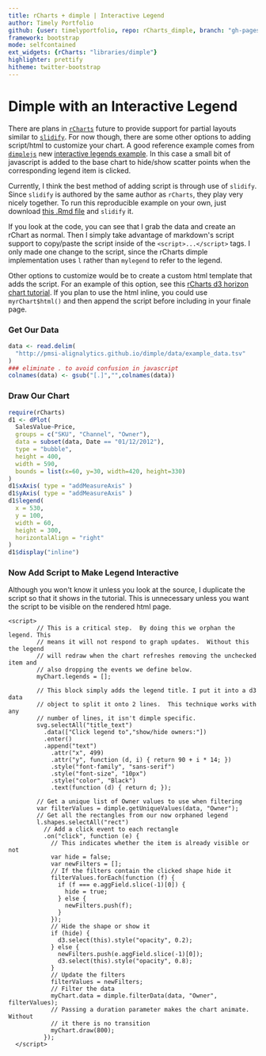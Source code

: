 ```yaml
---
title: rCharts + dimple | Interactive Legend
author: Timely Portfolio
github: {user: timelyportfolio, repo: rCharts_dimple, branch: "gh-pages"}
framework: bootstrap
mode: selfcontained
ext_widgets: {rCharts: "libraries/dimple"}
highlighter: prettify
hitheme: twitter-bootstrap
---
```


<style>
.container { width: 850px;}
</style>

# Dimple with an Interactive Legend

There are plans in [`rCharts`](http://rcharts.io/site) future to provide support for partial layouts similar to [`slidify`](http://slidify.org).  For now though, there are some other options to adding script/html to customize your chart.  A good reference example comes from [`dimplejs`](http://dimplejs.org) new [interactive legends example](http://dimplejs.org/advanced_examples_viewer.html?id=advanced_interactive_legends).  In this case a small bit of javascript is added to the base chart to hide/show scatter points when the corresponding legend item is clicked.

Currently, I think the best method of adding script is through use of `slidify`.  Since `slidify` is authored by the same author as `rCharts`, they play very nicely together.  To run this reproducible example on your own, just download [this .Rmd file](http://timelyportfolio.github.io/rCharts_dimple/example48_interactive_legend.Rmd) and `slidify` it.

If you look at the code, you can see that I grab the data and create an rChart as normal.  Then I simply take advantage of markdown's script support to copy/paste the script inside of the `<script>...</script>` tags.  I only made one change to the script, since the rCharts dimple implementation uses `l` rather than `mylegend` to refer to the legend.

Other options to customize would be to create a custom html template that adds the script.  For an example of this option, see this [rCharts d3 horizon chart tutorial](http://timelyportfolio.github.io/rCharts_d3_horizon/).  If you plan to use the html inline, you could use `myrChart$html()` and then append the script before including in your finale page.




### Get Our Data

```r
data <- read.delim(
  "http://pmsi-alignalytics.github.io/dimple/data/example_data.tsv"
)
### eliminate . to avoid confusion in javascript
colnames(data) <- gsub("[.]","",colnames(data))
```


### Draw Our Chart

```r
require(rCharts)
d1 <- dPlot(
  SalesValue~Price,
  groups = c("SKU", "Channel", "Owner"),
  data = subset(data, Date == "01/12/2012"),
  type = "bubble",
  height = 400,
  width = 590,
  bounds = list(x=60, y=30, width=420, height=330)
)
d1$xAxis( type = "addMeasureAxis" )
d1$yAxis( type = "addMeasureAxis" )
d1$legend(
  x = 530,
  y = 100,
  width = 60,
  height = 300,
  horizontalAlign = "right"
)
d1$display("inline")
```


<div id='chart2d47ab42821' class='rChart dimple'></div>
<script type="text/javascript">
  var opts = {
 "dom": "chart2d47ab42821",
"width":    590,
"height":    400,
"x": "Price",
"y": "SalesValue",
"groups": [ "SKU", "Channel", "Owner" ],
"type": "bubble",
"bounds": {
 "x":     60,
"y":     30,
"width":    420,
"height":    330 
},
"id": "chart2d47ab42821" 
},
    data = [
 {
 "Date": "01/12/2012",
"Month": "Dec-12",
"Channel": "Hypermarkets",
"Owner": "Aperture",
"Brand": "Delta",
"PackSize": 12,
"PackType": "Standard",
"SKU": "Delta 12 Pack Standard",
"PriceTier": "Budget",
"UnitSales": 1553,
"SalesValue": 88223,
"Distribution":  98.19,
"CostofSales": 224.14,
"Price":  56.81,
"GrossProfit":  87999,
"IndirectCosts":  82160,
"OperatingProfit": 5838.9,
"UnitSalesMonthlyChange": 81,
"SalesValueMonthlyChange": 4492,
"DistributionMonthlyChange":   0.64,
"CostofSalesMonthlyChange":  11.42,
"PriceMonthlyChange":  -0.07,
"GrossProfitMonthlyChange": 4480.6,
"IndirectCostsMonthlyChange":   4184,
"OperatingProfitMonthlyChange": 296.57 
},
{
 "Date": "01/12/2012",
"Month": "Dec-12",
"Channel": "Hypermarkets",
"Owner": "Aperture",
"Brand": "Eta",
"PackSize": 12,
"PackType": "Standard",
"SKU": "Eta 12 Pack Standard",
"PriceTier": "Budget",
"UnitSales": 928,
"SalesValue": 40885,
"Distribution":  17.48,
"CostofSales": 103.87,
"Price":  44.06,
"GrossProfit":  40781,
"IndirectCosts":  38075,
"OperatingProfit": 2705.9,
"UnitSalesMonthlyChange": 66,
"SalesValueMonthlyChange": 2829,
"DistributionMonthlyChange":   2.34,
"CostofSalesMonthlyChange":   7.19,
"PriceMonthlyChange":  -0.09,
"GrossProfitMonthlyChange": 2821.8,
"IndirectCostsMonthlyChange": 2634.6,
"OperatingProfitMonthlyChange": 187.24 
},
{
 "Date": "01/12/2012",
"Month": "Dec-12",
"Channel": "Hypermarkets",
"Owner": "Aperture",
"Brand": "Omicron",
"PackSize": 8,
"PackType": "Standard",
"SKU": "Omicron 8 Pack Standard",
"PriceTier": "Regular",
"UnitSales": 470,
"SalesValue": 41348,
"Distribution":  33.84,
"CostofSales": 105.05,
"Price":  87.97,
"GrossProfit":  41243,
"IndirectCosts":  38507,
"OperatingProfit": 2736.3,
"UnitSalesMonthlyChange": 180,
"SalesValueMonthlyChange": 15759,
"DistributionMonthlyChange":   3.44,
"CostofSalesMonthlyChange":  40.04,
"PriceMonthlyChange":  -0.27,
"GrossProfitMonthlyChange":  15719,
"IndirectCostsMonthlyChange":  14676,
"OperatingProfitMonthlyChange": 1042.5 
},
{
 "Date": "01/12/2012",
"Month": "Dec-12",
"Channel": "Hypermarkets",
"Owner": "Aperture",
"Brand": "Omicron",
"PackSize": 12,
"PackType": "Deluxe",
"SKU": "Omicron 12 Pack Deluxe",
"PriceTier": "Regular",
"UnitSales": 721,
"SalesValue": 63070,
"Distribution":  48.42,
"CostofSales": 160.24,
"Price":  87.48,
"GrossProfit":  62910,
"IndirectCosts":  58736,
"OperatingProfit": 4174.3,
"UnitSalesMonthlyChange": 349,
"SalesValueMonthlyChange": 30535,
"DistributionMonthlyChange":   7.74,
"CostofSalesMonthlyChange":  77.58,
"PriceMonthlyChange":   0.02,
"GrossProfitMonthlyChange":  30457,
"IndirectCostsMonthlyChange":  28437,
"OperatingProfitMonthlyChange": 2020.8 
},
{
 "Date": "01/12/2012",
"Month": "Dec-12",
"Channel": "Hypermarkets",
"Owner": "Aperture",
"Brand": "Omicron",
"PackSize": 12,
"PackType": "Giftset",
"SKU": "Omicron 12 Pack Giftset",
"PriceTier": "Regular",
"UnitSales": 7315,
"SalesValue": 620587,
"Distribution":  99.44,
"CostofSales": 1576.7,
"Price":  84.84,
"GrossProfit": 6.1901e+05,
"IndirectCosts": 5.7793e+05,
"OperatingProfit":  41076,
"UnitSalesMonthlyChange": 4604,
"SalesValueMonthlyChange": 385333,
"DistributionMonthlyChange":   0.23,
"CostofSalesMonthlyChange": 978.97,
"PriceMonthlyChange":  -1.94,
"GrossProfitMonthlyChange": 3.8435e+05,
"IndirectCostsMonthlyChange": 3.5885e+05,
"OperatingProfitMonthlyChange":  25505 
},
{
 "Date": "01/12/2012",
"Month": "Dec-12",
"Channel": "Hypermarkets",
"Owner": "Aperture",
"Brand": "Omicron",
"PackSize": 12,
"PackType": "Standard",
"SKU": "Omicron 12 Pack Standard",
"PriceTier": "Regular",
"UnitSales": 1766,
"SalesValue": 129609,
"Distribution":  50.03,
"CostofSales": 329.29,
"Price":  73.39,
"GrossProfit": 1.2928e+05,
"IndirectCosts": 1.207e+05,
"OperatingProfit": 8578.5,
"UnitSalesMonthlyChange": 918,
"SalesValueMonthlyChange": 67277,
"DistributionMonthlyChange":   8.73,
"CostofSalesMonthlyChange": 170.93,
"PriceMonthlyChange":  -0.11,
"GrossProfitMonthlyChange":  67106,
"IndirectCostsMonthlyChange":  62654,
"OperatingProfitMonthlyChange": 4452.5 
},
{
 "Date": "01/12/2012",
"Month": "Dec-12",
"Channel": "Hypermarkets",
"Owner": "Aperture",
"Brand": "Omicron",
"PackSize": 18,
"PackType": "Standard",
"SKU": "Omicron 18 Pack Standard",
"PriceTier": "Regular",
"UnitSales": 40370,
"SalesValue": 2379032,
"Distribution":  99.94,
"CostofSales": 6044.2,
"Price":  58.93,
"GrossProfit": 2.373e+06,
"IndirectCosts": 2.2155e+06,
"OperatingProfit": 1.5746e+05,
"UnitSalesMonthlyChange": -503,
"SalesValueMonthlyChange": -39845,
"DistributionMonthlyChange":   0.01,
"CostofSalesMonthlyChange": -101.23,
"PriceMonthlyChange":  -0.25,
"GrossProfitMonthlyChange": -39744,
"IndirectCostsMonthlyChange": -37106,
"OperatingProfitMonthlyChange": -2637.4 
},
{
 "Date": "01/12/2012",
"Month": "Dec-12",
"Channel": "Hypermarkets",
"Owner": "Aperture",
"Brand": "Sigma",
"PackSize": 12,
"PackType": "Giftset",
"SKU": "Sigma 12 Pack Giftset",
"PriceTier": "Premium",
"UnitSales": 2388,
"SalesValue": 355954,
"Distribution":  98.21,
"CostofSales": 904.34,
"Price": 149.06,
"GrossProfit": 3.5505e+05,
"IndirectCosts": 3.3149e+05,
"OperatingProfit":  23560,
"UnitSalesMonthlyChange": 837,
"SalesValueMonthlyChange": 123731,
"DistributionMonthlyChange":   1.91,
"CostofSalesMonthlyChange": 314.35,
"PriceMonthlyChange":  -0.66,
"GrossProfitMonthlyChange": 1.2342e+05,
"IndirectCostsMonthlyChange": 1.1523e+05,
"OperatingProfitMonthlyChange": 8189.6 
},
{
 "Date": "01/12/2012",
"Month": "Dec-12",
"Channel": "Hypermarkets",
"Owner": "Aperture",
"Brand": "Sigma",
"PackSize": 12,
"PackType": "Standard",
"SKU": "Sigma 12 Pack Standard",
"PriceTier": "Premium",
"UnitSales": 1663,
"SalesValue": 245351,
"Distribution":  98.66,
"CostofSales": 623.34,
"Price": 147.54,
"GrossProfit": 2.4473e+05,
"IndirectCosts": 2.2849e+05,
"OperatingProfit":  16239,
"UnitSalesMonthlyChange": 630,
"SalesValueMonthlyChange": 92337,
"DistributionMonthlyChange":   0.16,
"CostofSalesMonthlyChange": 234.59,
"PriceMonthlyChange":  -0.59,
"GrossProfitMonthlyChange":  92102,
"IndirectCostsMonthlyChange":  85990,
"OperatingProfitMonthlyChange": 6112.1 
},
{
 "Date": "01/12/2012",
"Month": "Dec-12",
"Channel": "Hypermarkets",
"Owner": "Aperture",
"Brand": "Tau",
"PackSize": 12,
"PackType": "Standard",
"SKU": "Tau 12 Pack Standard",
"PriceTier": "Regular",
"UnitSales": 589,
"SalesValue": 45364,
"Distribution":  92.22,
"CostofSales": 115.25,
"Price":  77.02,
"GrossProfit":  45249,
"IndirectCosts":  42246,
"OperatingProfit": 3002.3,
"UnitSalesMonthlyChange": 30,
"SalesValueMonthlyChange": 2436,
"DistributionMonthlyChange":  -1.04,
"CostofSalesMonthlyChange":   6.19,
"PriceMonthlyChange":   0.23,
"GrossProfitMonthlyChange": 2429.8,
"IndirectCostsMonthlyChange": 2268.6,
"OperatingProfitMonthlyChange": 161.24 
},
{
 "Date": "01/12/2012",
"Month": "Dec-12",
"Channel": "Hypermarkets",
"Owner": "Black Mesa",
"Brand": "Epsilon",
"PackSize": 12,
"PackType": "Standard",
"SKU": "Epsilon 12 Pack Standard",
"PriceTier": "Budget",
"UnitSales": 721,
"SalesValue": 38965,
"Distribution":  45.96,
"CostofSales":  98.99,
"Price":  54.04,
"GrossProfit":  38866,
"IndirectCosts":  36287,
"OperatingProfit": 2578.8,
"UnitSalesMonthlyChange": 127,
"SalesValueMonthlyChange": 6734,
"DistributionMonthlyChange":   0.66,
"CostofSalesMonthlyChange":   17.1,
"PriceMonthlyChange":  -0.22,
"GrossProfitMonthlyChange": 6716.9,
"IndirectCostsMonthlyChange":   6271,
"OperatingProfitMonthlyChange": 445.89 
},
{
 "Date": "01/12/2012",
"Month": "Dec-12",
"Channel": "Hypermarkets",
"Owner": "Black Mesa",
"Brand": "Iota",
"PackSize": 12,
"PackType": "Giftset",
"SKU": "Iota 12 Pack Giftset",
"PriceTier": "Regular",
"UnitSales": 1177,
"SalesValue": 114062,
"Distribution":  97.46,
"CostofSales": 289.79,
"Price":  96.91,
"GrossProfit": 1.1377e+05,
"IndirectCosts": 1.0622e+05,
"OperatingProfit": 7549.7,
"UnitSalesMonthlyChange": 591,
"SalesValueMonthlyChange": 56616,
"DistributionMonthlyChange":   3.71,
"CostofSalesMonthlyChange": 143.84,
"PriceMonthlyChange":  -1.12,
"GrossProfitMonthlyChange":  56472,
"IndirectCostsMonthlyChange":  52724,
"OperatingProfitMonthlyChange": 3747.8 
},
{
 "Date": "01/12/2012",
"Month": "Dec-12",
"Channel": "Hypermarkets",
"Owner": "Black Mesa",
"Brand": "Iota",
"PackSize": 12,
"PackType": "Standard",
"SKU": "Iota 12 Pack Standard",
"PriceTier": "Regular",
"UnitSales": 1384,
"SalesValue": 123644,
"Distribution":   98.4,
"CostofSales": 314.13,
"Price":  89.34,
"GrossProfit": 1.2333e+05,
"IndirectCosts": 1.1515e+05,
"OperatingProfit": 8183.9,
"UnitSalesMonthlyChange": 333,
"SalesValueMonthlyChange": 30877,
"DistributionMonthlyChange":   1.62,
"CostofSalesMonthlyChange":  78.44,
"PriceMonthlyChange":   1.07,
"GrossProfitMonthlyChange":  30799,
"IndirectCostsMonthlyChange":  28755,
"OperatingProfitMonthlyChange":   2044 
},
{
 "Date": "01/12/2012",
"Month": "Dec-12",
"Channel": "Hypermarkets",
"Owner": "Black Mesa",
"Brand": "Lambda",
"PackSize": 8,
"PackType": "Standard",
"SKU": "Lambda 8 Pack Standard",
"PriceTier": "Budget",
"UnitSales": 796,
"SalesValue": 48595,
"Distribution":  42.62,
"CostofSales": 123.46,
"Price":  61.05,
"GrossProfit":  48472,
"IndirectCosts":  45255,
"OperatingProfit": 3216.8,
"UnitSalesMonthlyChange": -123,
"SalesValueMonthlyChange": -6366,
"DistributionMonthlyChange": -26.55,
"CostofSalesMonthlyChange": -16.17,
"PriceMonthlyChange":   1.24,
"GrossProfitMonthlyChange": -6349.8,
"IndirectCostsMonthlyChange": -5928.5,
"OperatingProfitMonthlyChange": -421.35 
},
{
 "Date": "01/12/2012",
"Month": "Dec-12",
"Channel": "Hypermarkets",
"Owner": "Black Mesa",
"Brand": "Lambda",
"PackSize": 12,
"PackType": "Standard",
"SKU": "Lambda 12 Pack Standard",
"PriceTier": "Budget",
"UnitSales": 3245,
"SalesValue": 187067,
"Distribution":  99.71,
"CostofSales": 475.26,
"Price":  57.65,
"GrossProfit": 1.8659e+05,
"IndirectCosts": 1.7421e+05,
"OperatingProfit":  12382,
"UnitSalesMonthlyChange": 274,
"SalesValueMonthlyChange": 16015,
"DistributionMonthlyChange":    0.4,
"CostofSalesMonthlyChange":  40.69,
"PriceMonthlyChange":   0.08,
"GrossProfitMonthlyChange":  15974,
"IndirectCostsMonthlyChange":  14914,
"OperatingProfitMonthlyChange": 1060.4 
},
{
 "Date": "01/12/2012",
"Month": "Dec-12",
"Channel": "Hypermarkets",
"Owner": "Black Mesa",
"Brand": "Mu",
"PackSize": 12,
"PackType": "Standard",
"SKU": "Mu 12 Pack Standard",
"PriceTier": "Premium",
"UnitSales": 614,
"SalesValue": 90866,
"Distribution":  66.91,
"CostofSales": 230.86,
"Price": 147.99,
"GrossProfit":  90635,
"IndirectCosts":  84621,
"OperatingProfit": 6013.8,
"UnitSalesMonthlyChange": 343,
"SalesValueMonthlyChange": 49419,
"DistributionMonthlyChange":   8.69,
"CostofSalesMonthlyChange": 125.56,
"PriceMonthlyChange":  -4.95,
"GrossProfitMonthlyChange":  49293,
"IndirectCostsMonthlyChange":  46023,
"OperatingProfitMonthlyChange": 3270.9 
},
{
 "Date": "01/12/2012",
"Month": "Dec-12",
"Channel": "Hypermarkets",
"Owner": "Black Mesa",
"Brand": "Theta",
"PackSize": 6,
"PackType": "Standard",
"SKU": "Theta 6 Pack Standard",
"PriceTier": "Regular",
"UnitSales": 305,
"SalesValue": 31113,
"Distribution":   20.6,
"CostofSales":  79.04,
"Price": 102.01,
"GrossProfit":  31034,
"IndirectCosts":  28975,
"OperatingProfit": 2059.3,
"UnitSalesMonthlyChange": 126,
"SalesValueMonthlyChange": 12752,
"DistributionMonthlyChange":   2.96,
"CostofSalesMonthlyChange":  32.39,
"PriceMonthlyChange":  -0.57,
"GrossProfitMonthlyChange":  12720,
"IndirectCostsMonthlyChange":  11876,
"OperatingProfitMonthlyChange": 843.65 
},
{
 "Date": "01/12/2012",
"Month": "Dec-12",
"Channel": "Hypermarkets",
"Owner": "Black Mesa",
"Brand": "Theta",
"PackSize": 8,
"PackType": "Standard",
"SKU": "Theta 8 Pack Standard",
"PriceTier": "Regular",
"UnitSales": 4679,
"SalesValue": 344647,
"Distribution":  97.49,
"CostofSales": 875.61,
"Price":  73.66,
"GrossProfit": 3.4377e+05,
"IndirectCosts": 3.2096e+05,
"OperatingProfit":  22811,
"UnitSalesMonthlyChange": 1872,
"SalesValueMonthlyChange": 132030,
"DistributionMonthlyChange":   -1.1,
"CostofSalesMonthlyChange": 335.44,
"PriceMonthlyChange":  -2.09,
"GrossProfitMonthlyChange": 1.3169e+05,
"IndirectCostsMonthlyChange": 1.2296e+05,
"OperatingProfitMonthlyChange": 8738.2 
},
{
 "Date": "01/12/2012",
"Month": "Dec-12",
"Channel": "Hypermarkets",
"Owner": "Black Mesa",
"Brand": "Theta",
"PackSize": 12,
"PackType": "Deluxe",
"SKU": "Theta 12 Pack Deluxe",
"PriceTier": "Regular",
"UnitSales": 1894,
"SalesValue": 155006,
"Distribution":   81.5,
"CostofSales": 393.81,
"Price":  81.84,
"GrossProfit": 1.5461e+05,
"IndirectCosts": 1.4435e+05,
"OperatingProfit":  10259,
"UnitSalesMonthlyChange": 1414,
"SalesValueMonthlyChange": 114224,
"DistributionMonthlyChange":   9.69,
"CostofSalesMonthlyChange":  290.2,
"PriceMonthlyChange":  -3.12,
"GrossProfitMonthlyChange": 1.1393e+05,
"IndirectCostsMonthlyChange": 1.0637e+05,
"OperatingProfitMonthlyChange": 7559.8 
},
{
 "Date": "01/12/2012",
"Month": "Dec-12",
"Channel": "Hypermarkets",
"Owner": "Black Mesa",
"Brand": "Theta",
"PackSize": 12,
"PackType": "Giftset",
"SKU": "Theta 12 Pack Giftset",
"PriceTier": "Regular",
"UnitSales": 4281,
"SalesValue": 368994,
"Distribution":  99.39,
"CostofSales": 937.47,
"Price":  86.19,
"GrossProfit": 3.6806e+05,
"IndirectCosts": 3.4363e+05,
"OperatingProfit":  24423,
"UnitSalesMonthlyChange": 2374,
"SalesValueMonthlyChange": 191488,
"DistributionMonthlyChange":   0.85,
"CostofSalesMonthlyChange":  486.5,
"PriceMonthlyChange":  -6.89,
"GrossProfitMonthlyChange": 1.91e+05,
"IndirectCostsMonthlyChange": 1.7833e+05,
"OperatingProfitMonthlyChange":  12675 
},
{
 "Date": "01/12/2012",
"Month": "Dec-12",
"Channel": "Hypermarkets",
"Owner": "Black Mesa",
"Brand": "Theta",
"PackSize": 12,
"PackType": "Standard",
"SKU": "Theta 12 Pack Standard",
"PriceTier": "Regular",
"UnitSales": 10676,
"SalesValue": 768425,
"Distribution":  99.98,
"CostofSales": 1952.3,
"Price":  71.98,
"GrossProfit": 7.6647e+05,
"IndirectCosts": 7.1561e+05,
"OperatingProfit":  50860,
"UnitSalesMonthlyChange": 2739,
"SalesValueMonthlyChange": 186789,
"DistributionMonthlyChange":   0.47,
"CostofSalesMonthlyChange": 474.55,
"PriceMonthlyChange":   -1.3,
"GrossProfitMonthlyChange": 1.8631e+05,
"IndirectCostsMonthlyChange": 1.7395e+05,
"OperatingProfitMonthlyChange":  12364 
},
{
 "Date": "01/12/2012",
"Month": "Dec-12",
"Channel": "Hypermarkets",
"Owner": "Black Mesa",
"Brand": "Theta",
"PackSize": 18,
"PackType": "Standard",
"SKU": "Theta 18 Pack Standard",
"PriceTier": "Regular",
"UnitSales": 69711,
"SalesValue": 4120384,
"Distribution":  99.64,
"CostofSales":  10468,
"Price":  59.11,
"GrossProfit": 4.1099e+06,
"IndirectCosts": 3.8372e+06,
"OperatingProfit": 2.7272e+05,
"UnitSalesMonthlyChange": 52055,
"SalesValueMonthlyChange": 2986989,
"DistributionMonthlyChange":  -0.31,
"CostofSalesMonthlyChange": 7588.8,
"PriceMonthlyChange":  -5.08,
"GrossProfitMonthlyChange": 2.9794e+06,
"IndirectCostsMonthlyChange": 2.7817e+06,
"OperatingProfitMonthlyChange": 1.977e+05 
},
{
 "Date": "01/12/2012",
"Month": "Dec-12",
"Channel": "Hypermarkets",
"Owner": "LexCorp",
"Brand": "Gamma",
"PackSize": 12,
"PackType": "Standard",
"SKU": "Gamma 12 Pack Standard",
"PriceTier": "Budget",
"UnitSales": 2547,
"SalesValue": 158784,
"Distribution":  99.21,
"CostofSales": 403.41,
"Price":  62.34,
"GrossProfit": 1.5838e+05,
"IndirectCosts": 1.4787e+05,
"OperatingProfit":  10510,
"UnitSalesMonthlyChange": 125,
"SalesValueMonthlyChange": 10540,
"DistributionMonthlyChange":   1.29,
"CostofSalesMonthlyChange":  26.78,
"PriceMonthlyChange":   1.13,
"GrossProfitMonthlyChange":  10513,
"IndirectCostsMonthlyChange": 9815.8,
"OperatingProfitMonthlyChange": 697.43 
},
{
 "Date": "01/12/2012",
"Month": "Dec-12",
"Channel": "Hypermarkets",
"Owner": "MomCorp",
"Brand": "Alpha",
"PackSize": 12,
"PackType": "Standard",
"SKU": "Alpha 12 Pack Standard",
"PriceTier": "Regular",
"UnitSales": 1537,
"SalesValue": 128728,
"Distribution":  70.09,
"CostofSales": 327.05,
"Price":  83.75,
"GrossProfit": 1.284e+05,
"IndirectCosts": 1.1988e+05,
"OperatingProfit": 8520.6,
"UnitSalesMonthlyChange": 563,
"SalesValueMonthlyChange": 45857,
"DistributionMonthlyChange":  -1.67,
"CostofSalesMonthlyChange": 116.51,
"PriceMonthlyChange":  -1.33,
"GrossProfitMonthlyChange":  45740,
"IndirectCostsMonthlyChange":  42705,
"OperatingProfitMonthlyChange": 3035.3 
},
{
 "Date": "01/12/2012",
"Month": "Dec-12",
"Channel": "Hypermarkets",
"Owner": "MomCorp",
"Brand": "Alpha",
"PackSize": 18,
"PackType": "Standard",
"SKU": "Alpha 18 Pack Standard",
"PriceTier": "Regular",
"UnitSales": 2521,
"SalesValue": 191567,
"Distribution":  95.73,
"CostofSales":  486.7,
"Price":  75.99,
"GrossProfit": 1.9108e+05,
"IndirectCosts": 1.784e+05,
"OperatingProfit":  12679,
"UnitSalesMonthlyChange": 321,
"SalesValueMonthlyChange": 27490,
"DistributionMonthlyChange":   0.41,
"CostofSalesMonthlyChange":  69.84,
"PriceMonthlyChange":   1.41,
"GrossProfitMonthlyChange":  27420,
"IndirectCostsMonthlyChange":  25601,
"OperatingProfitMonthlyChange": 1818.8 
},
{
 "Date": "01/12/2012",
"Month": "Dec-12",
"Channel": "Hypermarkets",
"Owner": "Rekall",
"Brand": "Beta",
"PackSize": 8,
"PackType": "Standard",
"SKU": "Beta 8 Pack Standard",
"PriceTier": "Premium",
"UnitSales": 1839,
"SalesValue": 218055,
"Distribution":  97.78,
"CostofSales": 553.99,
"Price": 118.57,
"GrossProfit": 2.175e+05,
"IndirectCosts": 2.0307e+05,
"OperatingProfit":  14433,
"UnitSalesMonthlyChange": 669,
"SalesValueMonthlyChange": 79398,
"DistributionMonthlyChange":   0.37,
"CostofSalesMonthlyChange": 201.72,
"PriceMonthlyChange":   0.06,
"GrossProfitMonthlyChange":  79196,
"IndirectCostsMonthlyChange":  73941,
"OperatingProfitMonthlyChange": 5255.2 
},
{
 "Date": "01/12/2012",
"Month": "Dec-12",
"Channel": "Hypermarkets",
"Owner": "Rekall",
"Brand": "Beta",
"PackSize": 12,
"PackType": "Deluxe",
"SKU": "Beta 12 Pack Deluxe",
"PriceTier": "Premium",
"UnitSales": 1241,
"SalesValue": 141427,
"Distribution":  82.09,
"CostofSales": 359.31,
"Price": 113.96,
"GrossProfit": 1.4107e+05,
"IndirectCosts": 1.3171e+05,
"OperatingProfit": 9360.5,
"UnitSalesMonthlyChange": 688,
"SalesValueMonthlyChange": 78391,
"DistributionMonthlyChange":  13.12,
"CostofSalesMonthlyChange": 199.16,
"PriceMonthlyChange":  -0.03,
"GrossProfitMonthlyChange":  78192,
"IndirectCostsMonthlyChange":  73004,
"OperatingProfitMonthlyChange": 5188.3 
},
{
 "Date": "01/12/2012",
"Month": "Dec-12",
"Channel": "Hypermarkets",
"Owner": "Rekall",
"Brand": "Beta",
"PackSize": 12,
"PackType": "Giftset",
"SKU": "Beta 12 Pack Giftset",
"PriceTier": "Premium",
"UnitSales": 6796,
"SalesValue": 786737,
"Distribution":  99.43,
"CostofSales": 1998.8,
"Price": 115.76,
"GrossProfit": 7.8474e+05,
"IndirectCosts": 7.3267e+05,
"OperatingProfit":  52072,
"UnitSalesMonthlyChange": 4294,
"SalesValueMonthlyChange": 490375,
"DistributionMonthlyChange":   2.32,
"CostofSalesMonthlyChange": 1245.8,
"PriceMonthlyChange":  -2.69,
"GrossProfitMonthlyChange": 4.8913e+05,
"IndirectCostsMonthlyChange": 4.5667e+05,
"OperatingProfitMonthlyChange":  32456 
},
{
 "Date": "01/12/2012",
"Month": "Dec-12",
"Channel": "Hypermarkets",
"Owner": "Rekall",
"Brand": "Beta",
"PackSize": 12,
"PackType": "Standard",
"SKU": "Beta 12 Pack Standard",
"PriceTier": "Premium",
"UnitSales": 8007,
"SalesValue": 823151,
"Distribution":  99.93,
"CostofSales": 2091.3,
"Price":  102.8,
"GrossProfit": 8.2106e+05,
"IndirectCosts": 7.6658e+05,
"OperatingProfit":  54483,
"UnitSalesMonthlyChange": 1427,
"SalesValueMonthlyChange": 153240,
"DistributionMonthlyChange":   0.02,
"CostofSalesMonthlyChange": 389.32,
"PriceMonthlyChange":   0.99,
"GrossProfitMonthlyChange": 1.5285e+05,
"IndirectCostsMonthlyChange": 1.4271e+05,
"OperatingProfitMonthlyChange":  10143 
},
{
 "Date": "01/12/2012",
"Month": "Dec-12",
"Channel": "Hypermarkets",
"Owner": "Rekall",
"Brand": "Beta",
"PackSize": 18,
"PackType": "Standard",
"SKU": "Beta 18 Pack Standard",
"PriceTier": "Premium",
"UnitSales": 17705,
"SalesValue": 1542020,
"Distribution":  98.23,
"CostofSales": 3917.7,
"Price":   87.1,
"GrossProfit": 1.5381e+06,
"IndirectCosts": 1.436e+06,
"OperatingProfit": 1.0206e+05,
"UnitSalesMonthlyChange": 10228,
"SalesValueMonthlyChange": 868979,
"DistributionMonthlyChange":   1.66,
"CostofSalesMonthlyChange": 2207.7,
"PriceMonthlyChange":  -2.91,
"GrossProfitMonthlyChange": 8.6677e+05,
"IndirectCostsMonthlyChange": 8.0926e+05,
"OperatingProfitMonthlyChange":  57515 
},
{
 "Date": "01/12/2012",
"Month": "Dec-12",
"Channel": "Hypermarkets",
"Owner": "Rekall",
"Brand": "Beta",
"PackSize": 60,
"PackType": "Standard",
"SKU": "Beta 60 Pack Standard",
"PriceTier": "Premium",
"UnitSales": 974,
"SalesValue": 103201,
"Distribution":  50.46,
"CostofSales": 262.19,
"Price": 105.96,
"GrossProfit": 1.0294e+05,
"IndirectCosts":  96108,
"OperatingProfit": 6830.4,
"UnitSalesMonthlyChange": 382,
"SalesValueMonthlyChange": 42390,
"DistributionMonthlyChange":   7.98,
"CostofSalesMonthlyChange":  107.7,
"PriceMonthlyChange":   3.24,
"GrossProfitMonthlyChange":  42282,
"IndirectCostsMonthlyChange":  39477,
"OperatingProfitMonthlyChange": 2805.1 
},
{
 "Date": "01/12/2012",
"Month": "Dec-12",
"Channel": "Hypermarkets",
"Owner": "Stark Ind",
"Brand": "Omega",
"PackSize": 12,
"PackType": "Standard",
"SKU": "Omega 12 Pack Standard",
"PriceTier": "Budget",
"UnitSales": 625,
"SalesValue": 39725,
"Distribution":  36.61,
"CostofSales": 100.93,
"Price":  63.56,
"GrossProfit":  39624,
"IndirectCosts":  36995,
"OperatingProfit": 2629.5,
"UnitSalesMonthlyChange": 245,
"SalesValueMonthlyChange": 15871,
"DistributionMonthlyChange":  -1.41,
"CostofSalesMonthlyChange":  40.33,
"PriceMonthlyChange":   0.79,
"GrossProfitMonthlyChange":  15831,
"IndirectCostsMonthlyChange":  14780,
"OperatingProfitMonthlyChange": 1050.3 
},
{
 "Date": "01/12/2012",
"Month": "Dec-12",
"Channel": "Hypermarkets",
"Owner": "Tyrell Corp",
"Brand": "Kappa",
"PackSize": 8,
"PackType": "Standard",
"SKU": "Kappa 8 Pack Standard",
"PriceTier": "Regular",
"UnitSales": 1416,
"SalesValue": 108079,
"Distribution":   64.3,
"CostofSales": 274.58,
"Price":  76.33,
"GrossProfit": 1.078e+05,
"IndirectCosts": 1.0065e+05,
"OperatingProfit": 7153.3,
"UnitSalesMonthlyChange": 425,
"SalesValueMonthlyChange": 32565,
"DistributionMonthlyChange":   0.79,
"CostofSalesMonthlyChange":  82.73,
"PriceMonthlyChange":   0.13,
"GrossProfitMonthlyChange":  32482,
"IndirectCostsMonthlyChange":  30327,
"OperatingProfitMonthlyChange": 2155.4 
},
{
 "Date": "01/12/2012",
"Month": "Dec-12",
"Channel": "Hypermarkets",
"Owner": "Tyrell Corp",
"Brand": "Kappa",
"PackSize": 12,
"PackType": "Standard",
"SKU": "Kappa 12 Pack Standard",
"PriceTier": "Regular",
"UnitSales": 5180,
"SalesValue": 355197,
"Distribution":  99.33,
"CostofSales": 902.41,
"Price":  68.57,
"GrossProfit": 3.5429e+05,
"IndirectCosts": 3.3078e+05,
"OperatingProfit":  23510,
"UnitSalesMonthlyChange": 2874,
"SalesValueMonthlyChange": 187428,
"DistributionMonthlyChange":   0.59,
"CostofSalesMonthlyChange": 476.18,
"PriceMonthlyChange":  -4.18,
"GrossProfitMonthlyChange": 1.8695e+05,
"IndirectCostsMonthlyChange": 1.7455e+05,
"OperatingProfitMonthlyChange":  12405 
},
{
 "Date": "01/12/2012",
"Month": "Dec-12",
"Channel": "Hypermarkets",
"Owner": "Tyrell Corp",
"Brand": "Kappa",
"PackSize": 18,
"PackType": "Standard",
"SKU": "Kappa 18 Pack Standard",
"PriceTier": "Regular",
"UnitSales": 11113,
"SalesValue": 697498,
"Distribution":  99.07,
"CostofSales": 1772.1,
"Price":  62.76,
"GrossProfit": 6.9573e+05,
"IndirectCosts": 6.4956e+05,
"OperatingProfit":  46166,
"UnitSalesMonthlyChange": 1348,
"SalesValueMonthlyChange": 89144,
"DistributionMonthlyChange":   0.71,
"CostofSalesMonthlyChange": 226.47,
"PriceMonthlyChange":   0.46,
"GrossProfitMonthlyChange":  88918,
"IndirectCostsMonthlyChange":  83017,
"OperatingProfitMonthlyChange": 5900.4 
},
{
 "Date": "01/12/2012",
"Month": "Dec-12",
"Channel": "Hypermarkets",
"Owner": "Wayne Ent",
"Brand": "Pi",
"PackSize": 12,
"PackType": "Giftset",
"SKU": "Pi 12 Pack Giftset",
"PriceTier": "Regular",
"UnitSales": 1380,
"SalesValue": 108170,
"Distribution":  74.75,
"CostofSales": 274.82,
"Price":  78.38,
"GrossProfit": 1.079e+05,
"IndirectCosts": 1.0074e+05,
"OperatingProfit": 7159.7,
"UnitSalesMonthlyChange": 622,
"SalesValueMonthlyChange": 48739,
"DistributionMonthlyChange":  -3.19,
"CostofSalesMonthlyChange": 123.83,
"PriceMonthlyChange":  -0.03,
"GrossProfitMonthlyChange":  48615,
"IndirectCostsMonthlyChange":  45389,
"OperatingProfitMonthlyChange": 3225.7 
},
{
 "Date": "01/12/2012",
"Month": "Dec-12",
"Channel": "Supermarkets",
"Owner": "Aperture",
"Brand": "Delta",
"PackSize": 12,
"PackType": "Standard",
"SKU": "Delta 12 Pack Standard",
"PriceTier": "Budget",
"UnitSales": 808,
"SalesValue": 48600,
"Distribution":  20.13,
"CostofSales": 123.47,
"Price":  60.15,
"GrossProfit":  48477,
"IndirectCosts":  45260,
"OperatingProfit": 3216.7,
"UnitSalesMonthlyChange": 23,
"SalesValueMonthlyChange": 2091,
"DistributionMonthlyChange":   1.33,
"CostofSalesMonthlyChange":   5.31,
"PriceMonthlyChange":    0.9,
"GrossProfitMonthlyChange": 2085.7,
"IndirectCostsMonthlyChange": 1947.3,
"OperatingProfitMonthlyChange":  138.4 
},
{
 "Date": "01/12/2012",
"Month": "Dec-12",
"Channel": "Supermarkets",
"Owner": "Aperture",
"Brand": "Eta",
"PackSize": 12,
"PackType": "Standard",
"SKU": "Eta 12 Pack Standard",
"PriceTier": "Budget",
"UnitSales": 709,
"SalesValue": 31264,
"Distribution":   4.11,
"CostofSales":  79.43,
"Price":   44.1,
"GrossProfit":  31185,
"IndirectCosts":  29115,
"OperatingProfit": 2069.1,
"UnitSalesMonthlyChange": -97,
"SalesValueMonthlyChange": -4289,
"DistributionMonthlyChange":      0,
"CostofSalesMonthlyChange": -10.89,
"PriceMonthlyChange":  -0.01,
"GrossProfitMonthlyChange": -4278.1,
"IndirectCostsMonthlyChange":  -3994,
"OperatingProfitMonthlyChange": -284.07 
},
{
 "Date": "01/12/2012",
"Month": "Dec-12",
"Channel": "Supermarkets",
"Owner": "Aperture",
"Brand": "Omicron",
"PackSize": 8,
"PackType": "Standard",
"SKU": "Omicron 8 Pack Standard",
"PriceTier": "Regular",
"UnitSales": 32105,
"SalesValue": 2204656,
"Distribution":  46.36,
"CostofSales": 5601.2,
"Price":  68.67,
"GrossProfit": 2.1991e+06,
"IndirectCosts": 2.0531e+06,
"OperatingProfit": 1.4592e+05,
"UnitSalesMonthlyChange": -3221,
"SalesValueMonthlyChange": -262911,
"DistributionMonthlyChange":  -8.57,
"CostofSalesMonthlyChange": -667.95,
"PriceMonthlyChange":  -1.18,
"GrossProfitMonthlyChange": -2.6224e+05,
"IndirectCostsMonthlyChange": -2.4484e+05,
"OperatingProfitMonthlyChange": -17401 
},
{
 "Date": "01/12/2012",
"Month": "Dec-12",
"Channel": "Supermarkets",
"Owner": "Aperture",
"Brand": "Omicron",
"PackSize": 12,
"PackType": "Deluxe",
"SKU": "Omicron 12 Pack Deluxe",
"PriceTier": "Regular",
"UnitSales": 519,
"SalesValue": 49345,
"Distribution":  10.91,
"CostofSales": 125.36,
"Price":  95.08,
"GrossProfit":  49220,
"IndirectCosts":  45953,
"OperatingProfit": 3266.4,
"UnitSalesMonthlyChange": 197,
"SalesValueMonthlyChange": 18693,
"DistributionMonthlyChange":   2.35,
"CostofSalesMonthlyChange":  47.49,
"PriceMonthlyChange":  -0.11,
"GrossProfitMonthlyChange":  18646,
"IndirectCostsMonthlyChange":  17408,
"OperatingProfitMonthlyChange": 1237.8 
},
{
 "Date": "01/12/2012",
"Month": "Dec-12",
"Channel": "Supermarkets",
"Owner": "Aperture",
"Brand": "Omicron",
"PackSize": 12,
"PackType": "Giftset",
"SKU": "Omicron 12 Pack Giftset",
"PriceTier": "Regular",
"UnitSales": 6115,
"SalesValue": 532679,
"Distribution":  39.27,
"CostofSales": 1353.3,
"Price":  87.11,
"GrossProfit": 5.3133e+05,
"IndirectCosts": 4.9607e+05,
"OperatingProfit":  35256,
"UnitSalesMonthlyChange": 2461,
"SalesValueMonthlyChange": 212548,
"DistributionMonthlyChange":   2.32,
"CostofSalesMonthlyChange": 540.01,
"PriceMonthlyChange":   -0.5,
"GrossProfitMonthlyChange": 2.1201e+05,
"IndirectCostsMonthlyChange": 1.9794e+05,
"OperatingProfitMonthlyChange":  14067 
},
{
 "Date": "01/12/2012",
"Month": "Dec-12",
"Channel": "Supermarkets",
"Owner": "Aperture",
"Brand": "Omicron",
"PackSize": 12,
"PackType": "Standard",
"SKU": "Omicron 12 Pack Standard",
"PriceTier": "Regular",
"UnitSales": 5464,
"SalesValue": 400160,
"Distribution":  24.37,
"CostofSales": 1016.6,
"Price":  73.24,
"GrossProfit": 3.9914e+05,
"IndirectCosts": 3.7266e+05,
"OperatingProfit":  26486,
"UnitSalesMonthlyChange": 1235,
"SalesValueMonthlyChange": 84693,
"DistributionMonthlyChange":   0.85,
"CostofSalesMonthlyChange": 215.18,
"PriceMonthlyChange":  -1.36,
"GrossProfitMonthlyChange":  84478,
"IndirectCostsMonthlyChange":  78872,
"OperatingProfitMonthlyChange": 5605.6 
},
{
 "Date": "01/12/2012",
"Month": "Dec-12",
"Channel": "Supermarkets",
"Owner": "Aperture",
"Brand": "Omicron",
"PackSize": 18,
"PackType": "Standard",
"SKU": "Omicron 18 Pack Standard",
"PriceTier": "Regular",
"UnitSales": 94757,
"SalesValue": 5577970,
"Distribution":  74.64,
"CostofSales":  14171,
"Price":  58.87,
"GrossProfit": 5.5638e+06,
"IndirectCosts": 5.1946e+06,
"OperatingProfit": 3.6919e+05,
"UnitSalesMonthlyChange": 65193,
"SalesValueMonthlyChange": 3795458,
"DistributionMonthlyChange":  33.15,
"CostofSalesMonthlyChange": 9642.8,
"PriceMonthlyChange":  -1.42,
"GrossProfitMonthlyChange": 3.7858e+06,
"IndirectCostsMonthlyChange": 3.5346e+06,
"OperatingProfitMonthlyChange": 2.5121e+05 
},
{
 "Date": "01/12/2012",
"Month": "Dec-12",
"Channel": "Supermarkets",
"Owner": "Aperture",
"Brand": "Sigma",
"PackSize": 12,
"PackType": "Giftset",
"SKU": "Sigma 12 Pack Giftset",
"PriceTier": "Premium",
"UnitSales": 593,
"SalesValue": 97327,
"Distribution":  14.33,
"CostofSales": 247.27,
"Price": 164.13,
"GrossProfit":  97080,
"IndirectCosts":  90638,
"OperatingProfit": 6441.6,
"UnitSalesMonthlyChange": 330,
"SalesValueMonthlyChange": 51824,
"DistributionMonthlyChange":   2.08,
"CostofSalesMonthlyChange": 131.67,
"PriceMonthlyChange":  -8.89,
"GrossProfitMonthlyChange":  51692,
"IndirectCostsMonthlyChange":  48263,
"OperatingProfitMonthlyChange": 3429.7 
},
{
 "Date": "01/12/2012",
"Month": "Dec-12",
"Channel": "Supermarkets",
"Owner": "Aperture",
"Brand": "Sigma",
"PackSize": 12,
"PackType": "Standard",
"SKU": "Sigma 12 Pack Standard",
"PriceTier": "Premium",
"UnitSales": 1664,
"SalesValue": 246175,
"Distribution":  27.86,
"CostofSales": 625.43,
"Price": 147.94,
"GrossProfit": 2.4555e+05,
"IndirectCosts": 2.2926e+05,
"OperatingProfit":  16294,
"UnitSalesMonthlyChange": 550,
"SalesValueMonthlyChange": 76112,
"DistributionMonthlyChange":   1.26,
"CostofSalesMonthlyChange": 193.37,
"PriceMonthlyChange":  -4.72,
"GrossProfitMonthlyChange":  75919,
"IndirectCostsMonthlyChange":  70881,
"OperatingProfitMonthlyChange": 5037.9 
},
{
 "Date": "01/12/2012",
"Month": "Dec-12",
"Channel": "Supermarkets",
"Owner": "Aperture",
"Brand": "Tau",
"PackSize": 12,
"PackType": "Standard",
"SKU": "Tau 12 Pack Standard",
"PriceTier": "Regular",
"UnitSales": 365,
"SalesValue": 29458,
"Distribution":  13.18,
"CostofSales":  74.84,
"Price":  80.71,
"GrossProfit":  29383,
"IndirectCosts":  27433,
"OperatingProfit": 1950.1,
"UnitSalesMonthlyChange": 54,
"SalesValueMonthlyChange": 4313,
"DistributionMonthlyChange":   0.02,
"CostofSalesMonthlyChange":  10.96,
"PriceMonthlyChange":  -0.14,
"GrossProfitMonthlyChange":   4302,
"IndirectCostsMonthlyChange": 4015.8,
"OperatingProfitMonthlyChange": 286.21 
},
{
 "Date": "01/12/2012",
"Month": "Dec-12",
"Channel": "Supermarkets",
"Owner": "Black Mesa",
"Brand": "Epsilon",
"PackSize": 12,
"PackType": "Standard",
"SKU": "Epsilon 12 Pack Standard",
"PriceTier": "Budget",
"UnitSales": 557,
"SalesValue": 30431,
"Distribution":   6.77,
"CostofSales":  77.32,
"Price":  54.63,
"GrossProfit":  30354,
"IndirectCosts":  28340,
"OperatingProfit": 2013.8,
"UnitSalesMonthlyChange": 37,
"SalesValueMonthlyChange": 2278,
"DistributionMonthlyChange":   1.51,
"CostofSalesMonthlyChange":   5.79,
"PriceMonthlyChange":   0.49,
"GrossProfitMonthlyChange": 2272.2,
"IndirectCostsMonthlyChange": 2121.6,
"OperatingProfitMonthlyChange": 150.59 
},
{
 "Date": "01/12/2012",
"Month": "Dec-12",
"Channel": "Supermarkets",
"Owner": "Black Mesa",
"Brand": "Iota",
"PackSize": 12,
"PackType": "Giftset",
"SKU": "Iota 12 Pack Giftset",
"PriceTier": "Regular",
"UnitSales": 505,
"SalesValue": 50380,
"Distribution":     14,
"CostofSales": 127.99,
"Price":  99.76,
"GrossProfit":  50252,
"IndirectCosts":  46917,
"OperatingProfit": 3334.9,
"UnitSalesMonthlyChange": 193,
"SalesValueMonthlyChange": 19161,
"DistributionMonthlyChange":   0.96,
"CostofSalesMonthlyChange":  48.68,
"PriceMonthlyChange":   -0.3,
"GrossProfitMonthlyChange":  19112,
"IndirectCostsMonthlyChange":  17844,
"OperatingProfitMonthlyChange": 1268.2 
},
{
 "Date": "01/12/2012",
"Month": "Dec-12",
"Channel": "Supermarkets",
"Owner": "Black Mesa",
"Brand": "Iota",
"PackSize": 12,
"PackType": "Standard",
"SKU": "Iota 12 Pack Standard",
"PriceTier": "Regular",
"UnitSales": 1458,
"SalesValue": 134738,
"Distribution":   30.3,
"CostofSales": 342.32,
"Price":  92.41,
"GrossProfit": 1.344e+05,
"IndirectCosts": 1.2548e+05,
"OperatingProfit": 8917.6,
"UnitSalesMonthlyChange": 358,
"SalesValueMonthlyChange": 32658,
"DistributionMonthlyChange":    1.1,
"CostofSalesMonthlyChange":  82.98,
"PriceMonthlyChange":  -0.39,
"GrossProfitMonthlyChange":  32575,
"IndirectCostsMonthlyChange":  30413,
"OperatingProfitMonthlyChange": 2161.6 
},
{
 "Date": "01/12/2012",
"Month": "Dec-12",
"Channel": "Supermarkets",
"Owner": "Black Mesa",
"Brand": "Lambda",
"PackSize": 8,
"PackType": "Standard",
"SKU": "Lambda 8 Pack Standard",
"PriceTier": "Budget",
"UnitSales": 946,
"SalesValue": 60466,
"Distribution":  18.45,
"CostofSales": 153.62,
"Price":  63.92,
"GrossProfit":  60312,
"IndirectCosts":  56310,
"OperatingProfit": 4001.9,
"UnitSalesMonthlyChange": -325,
"SalesValueMonthlyChange": -19276,
"DistributionMonthlyChange":   2.07,
"CostofSalesMonthlyChange": -48.97,
"PriceMonthlyChange":   1.18,
"GrossProfitMonthlyChange": -19227,
"IndirectCostsMonthlyChange": -17951,
"OperatingProfitMonthlyChange": -1276.2 
},
{
 "Date": "01/12/2012",
"Month": "Dec-12",
"Channel": "Supermarkets",
"Owner": "Black Mesa",
"Brand": "Lambda",
"PackSize": 12,
"PackType": "Standard",
"SKU": "Lambda 12 Pack Standard",
"PriceTier": "Budget",
"UnitSales": 3500,
"SalesValue": 204598,
"Distribution":  32.45,
"CostofSales":  519.8,
"Price":  58.46,
"GrossProfit": 2.0408e+05,
"IndirectCosts": 1.9054e+05,
"OperatingProfit":  13542,
"UnitSalesMonthlyChange": 562,
"SalesValueMonthlyChange": 32422,
"DistributionMonthlyChange":  -0.42,
"CostofSalesMonthlyChange":  82.37,
"PriceMonthlyChange":  -0.14,
"GrossProfitMonthlyChange":  32340,
"IndirectCostsMonthlyChange":  30194,
"OperatingProfitMonthlyChange": 2145.8 
},
{
 "Date": "01/12/2012",
"Month": "Dec-12",
"Channel": "Supermarkets",
"Owner": "Black Mesa",
"Brand": "Mu",
"PackSize": 12,
"PackType": "Standard",
"SKU": "Mu 12 Pack Standard",
"PriceTier": "Premium",
"UnitSales": 946,
"SalesValue": 151789,
"Distribution":  20.94,
"CostofSales": 385.63,
"Price": 160.45,
"GrossProfit": 1.514e+05,
"IndirectCosts": 1.4136e+05,
"OperatingProfit":  10047,
"UnitSalesMonthlyChange": 269,
"SalesValueMonthlyChange": 39981,
"DistributionMonthlyChange":   2.07,
"CostofSalesMonthlyChange": 101.57,
"PriceMonthlyChange":   -4.7,
"GrossProfitMonthlyChange":  39879,
"IndirectCostsMonthlyChange":  37233,
"OperatingProfitMonthlyChange": 2646.2 
},
{
 "Date": "01/12/2012",
"Month": "Dec-12",
"Channel": "Supermarkets",
"Owner": "Black Mesa",
"Brand": "Theta",
"PackSize": 6,
"PackType": "Standard",
"SKU": "Theta 6 Pack Standard",
"PriceTier": "Regular",
"UnitSales": 319,
"SalesValue": 32937,
"Distribution":   6.87,
"CostofSales":  83.68,
"Price": 103.25,
"GrossProfit":  32853,
"IndirectCosts":  30673,
"OperatingProfit":   2180,
"UnitSalesMonthlyChange": 80,
"SalesValueMonthlyChange": 8117,
"DistributionMonthlyChange":   0.62,
"CostofSalesMonthlyChange":  20.62,
"PriceMonthlyChange":   -0.6,
"GrossProfitMonthlyChange": 8096.4,
"IndirectCostsMonthlyChange": 7558.9,
"OperatingProfitMonthlyChange": 537.43 
},
{
 "Date": "01/12/2012",
"Month": "Dec-12",
"Channel": "Supermarkets",
"Owner": "Black Mesa",
"Brand": "Theta",
"PackSize": 8,
"PackType": "Standard",
"SKU": "Theta 8 Pack Standard",
"PriceTier": "Regular",
"UnitSales": 2681,
"SalesValue": 220090,
"Distribution":  27.09,
"CostofSales": 559.16,
"Price":  82.09,
"GrossProfit": 2.1953e+05,
"IndirectCosts": 2.0496e+05,
"OperatingProfit":  14567,
"UnitSalesMonthlyChange": 216,
"SalesValueMonthlyChange": 11658,
"DistributionMonthlyChange":   -0.1,
"CostofSalesMonthlyChange":  29.62,
"PriceMonthlyChange":  -2.47,
"GrossProfitMonthlyChange":  11628,
"IndirectCostsMonthlyChange":  10857,
"OperatingProfitMonthlyChange": 771.05 
},
{
 "Date": "01/12/2012",
"Month": "Dec-12",
"Channel": "Supermarkets",
"Owner": "Black Mesa",
"Brand": "Theta",
"PackSize": 12,
"PackType": "Deluxe",
"SKU": "Theta 12 Pack Deluxe",
"PriceTier": "Regular",
"UnitSales": 3882,
"SalesValue": 284110,
"Distribution":  22.21,
"CostofSales": 721.81,
"Price":  73.19,
"GrossProfit": 2.8339e+05,
"IndirectCosts": 2.6458e+05,
"OperatingProfit":  18805,
"UnitSalesMonthlyChange": 3740,
"SalesValueMonthlyChange": 271017,
"DistributionMonthlyChange":   15.2,
"CostofSalesMonthlyChange": 688.55,
"PriceMonthlyChange": -19.01,
"GrossProfitMonthlyChange": 2.7033e+05,
"IndirectCostsMonthlyChange": 2.5239e+05,
"OperatingProfitMonthlyChange":  17939 
},
{
 "Date": "01/12/2012",
"Month": "Dec-12",
"Channel": "Supermarkets",
"Owner": "Black Mesa",
"Brand": "Theta",
"PackSize": 12,
"PackType": "Giftset",
"SKU": "Theta 12 Pack Giftset",
"PriceTier": "Regular",
"UnitSales": 2506,
"SalesValue": 233914,
"Distribution":  22.78,
"CostofSales": 594.28,
"Price":  93.34,
"GrossProfit": 2.3332e+05,
"IndirectCosts": 2.1784e+05,
"OperatingProfit":  15483,
"UnitSalesMonthlyChange": 912,
"SalesValueMonthlyChange": 81999,
"DistributionMonthlyChange":   0.09,
"CostofSalesMonthlyChange": 208.32,
"PriceMonthlyChange":  -1.96,
"GrossProfitMonthlyChange":  81791,
"IndirectCostsMonthlyChange":  76363,
"OperatingProfitMonthlyChange": 5427.3 
},
{
 "Date": "01/12/2012",
"Month": "Dec-12",
"Channel": "Supermarkets",
"Owner": "Black Mesa",
"Brand": "Theta",
"PackSize": 12,
"PackType": "Standard",
"SKU": "Theta 12 Pack Standard",
"PriceTier": "Regular",
"UnitSales": 11830,
"SalesValue": 901034,
"Distribution":   47.5,
"CostofSales": 2289.2,
"Price":  76.17,
"GrossProfit": 8.9874e+05,
"IndirectCosts": 8.3911e+05,
"OperatingProfit":  59637,
"UnitSalesMonthlyChange": 1423,
"SalesValueMonthlyChange": 101989,
"DistributionMonthlyChange":   2.05,
"CostofSalesMonthlyChange": 259.11,
"PriceMonthlyChange":  -0.61,
"GrossProfitMonthlyChange": 1.0173e+05,
"IndirectCostsMonthlyChange":  94979,
"OperatingProfitMonthlyChange": 6750.8 
},
{
 "Date": "01/12/2012",
"Month": "Dec-12",
"Channel": "Supermarkets",
"Owner": "Black Mesa",
"Brand": "Theta",
"PackSize": 18,
"PackType": "Standard",
"SKU": "Theta 18 Pack Standard",
"PriceTier": "Regular",
"UnitSales": 68455,
"SalesValue": 3896305,
"Distribution":  47.08,
"CostofSales":   9899,
"Price":  56.92,
"GrossProfit": 3.8864e+06,
"IndirectCosts": 3.6285e+06,
"OperatingProfit": 2.5789e+05,
"UnitSalesMonthlyChange": 55770,
"SalesValueMonthlyChange": 3049397,
"DistributionMonthlyChange":   6.91,
"CostofSalesMonthlyChange": 7747.3,
"PriceMonthlyChange":  -9.84,
"GrossProfitMonthlyChange": 3.0416e+06,
"IndirectCostsMonthlyChange": 2.8398e+06,
"OperatingProfitMonthlyChange": 2.0183e+05 
},
{
 "Date": "01/12/2012",
"Month": "Dec-12",
"Channel": "Supermarkets",
"Owner": "LexCorp",
"Brand": "Gamma",
"PackSize": 12,
"PackType": "Standard",
"SKU": "Gamma 12 Pack Standard",
"PriceTier": "Budget",
"UnitSales": 805,
"SalesValue": 57791,
"Distribution":  20.86,
"CostofSales": 146.83,
"Price":  71.79,
"GrossProfit":  57644,
"IndirectCosts":  53819,
"OperatingProfit": 3825.2,
"UnitSalesMonthlyChange": -168,
"SalesValueMonthlyChange": -10522,
"DistributionMonthlyChange":  -1.38,
"CostofSalesMonthlyChange": -26.73,
"PriceMonthlyChange":   1.58,
"GrossProfitMonthlyChange": -10495,
"IndirectCostsMonthlyChange":  -9799,
"OperatingProfitMonthlyChange": -696.24 
},
{
 "Date": "01/12/2012",
"Month": "Dec-12",
"Channel": "Supermarkets",
"Owner": "MomCorp",
"Brand": "Alpha",
"PackSize": 12,
"PackType": "Standard",
"SKU": "Alpha 12 Pack Standard",
"PriceTier": "Regular",
"UnitSales": 4026,
"SalesValue": 307918,
"Distribution":  35.98,
"CostofSales":  782.3,
"Price":  76.48,
"GrossProfit": 3.0714e+05,
"IndirectCosts": 2.8676e+05,
"OperatingProfit":  20380,
"UnitSalesMonthlyChange": 3092,
"SalesValueMonthlyChange": 220954,
"DistributionMonthlyChange":  16.21,
"CostofSalesMonthlyChange": 561.36,
"PriceMonthlyChange": -16.63,
"GrossProfitMonthlyChange": 2.2039e+05,
"IndirectCostsMonthlyChange": 2.0577e+05,
"OperatingProfitMonthlyChange":  14624 
},
{
 "Date": "01/12/2012",
"Month": "Dec-12",
"Channel": "Supermarkets",
"Owner": "MomCorp",
"Brand": "Alpha",
"PackSize": 18,
"PackType": "Standard",
"SKU": "Alpha 18 Pack Standard",
"PriceTier": "Regular",
"UnitSales": 260,
"SalesValue": 22211,
"Distribution":   7.63,
"CostofSales":  56.43,
"Price":  85.43,
"GrossProfit":  22155,
"IndirectCosts":  20684,
"OperatingProfit": 1470.3,
"UnitSalesMonthlyChange": -41,
"SalesValueMonthlyChange": -2797,
"DistributionMonthlyChange":  -1.23,
"CostofSalesMonthlyChange":   -7.1,
"PriceMonthlyChange":   2.35,
"GrossProfitMonthlyChange": -2789.9,
"IndirectCostsMonthlyChange":  -2605,
"OperatingProfitMonthlyChange": -184.94 
},
{
 "Date": "01/12/2012",
"Month": "Dec-12",
"Channel": "Supermarkets",
"Owner": "Rekall",
"Brand": "Beta",
"PackSize": 8,
"PackType": "Standard",
"SKU": "Beta 8 Pack Standard",
"PriceTier": "Premium",
"UnitSales": 1310,
"SalesValue": 159261,
"Distribution":  16.47,
"CostofSales": 404.62,
"Price": 121.57,
"GrossProfit": 1.5886e+05,
"IndirectCosts": 1.4832e+05,
"OperatingProfit":  10541,
"UnitSalesMonthlyChange": 70,
"SalesValueMonthlyChange": 6737,
"DistributionMonthlyChange":   0.63,
"CostofSalesMonthlyChange":  17.12,
"PriceMonthlyChange":  -1.43,
"GrossProfitMonthlyChange": 6719.9,
"IndirectCostsMonthlyChange": 6274.4,
"OperatingProfitMonthlyChange": 445.53 
},
{
 "Date": "01/12/2012",
"Month": "Dec-12",
"Channel": "Supermarkets",
"Owner": "Rekall",
"Brand": "Beta",
"PackSize": 12,
"PackType": "Deluxe",
"SKU": "Beta 12 Pack Deluxe",
"PriceTier": "Premium",
"UnitSales": 413,
"SalesValue": 53091,
"Distribution":   8.57,
"CostofSales": 134.89,
"Price": 128.55,
"GrossProfit":  52956,
"IndirectCosts":  49442,
"OperatingProfit":   3514,
"UnitSalesMonthlyChange": 276,
"SalesValueMonthlyChange": 36152,
"DistributionMonthlyChange":   4.26,
"CostofSalesMonthlyChange":  91.86,
"PriceMonthlyChange":   4.91,
"GrossProfitMonthlyChange":  36060,
"IndirectCostsMonthlyChange":  33668,
"OperatingProfitMonthlyChange": 2392.4 
},
{
 "Date": "01/12/2012",
"Month": "Dec-12",
"Channel": "Supermarkets",
"Owner": "Rekall",
"Brand": "Beta",
"PackSize": 12,
"PackType": "Giftset",
"SKU": "Beta 12 Pack Giftset",
"PriceTier": "Premium",
"UnitSales": 2917,
"SalesValue": 365333,
"Distribution":  24.44,
"CostofSales": 928.17,
"Price": 125.24,
"GrossProfit": 3.644e+05,
"IndirectCosts": 3.4022e+05,
"OperatingProfit":  24180,
"UnitSalesMonthlyChange": 1319,
"SalesValueMonthlyChange": 163449,
"DistributionMonthlyChange":   2.27,
"CostofSalesMonthlyChange": 415.27,
"PriceMonthlyChange":   -1.1,
"GrossProfitMonthlyChange": 1.6303e+05,
"IndirectCostsMonthlyChange": 1.5222e+05,
"OperatingProfitMonthlyChange":  10818 
},
{
 "Date": "01/12/2012",
"Month": "Dec-12",
"Channel": "Supermarkets",
"Owner": "Rekall",
"Brand": "Beta",
"PackSize": 12,
"PackType": "Standard",
"SKU": "Beta 12 Pack Standard",
"PriceTier": "Premium",
"UnitSales": 9691,
"SalesValue": 1033889,
"Distribution":  39.22,
"CostofSales": 2626.7,
"Price": 106.69,
"GrossProfit": 1.0313e+06,
"IndirectCosts": 9.6283e+05,
"OperatingProfit":  68431,
"UnitSalesMonthlyChange": 1705,
"SalesValueMonthlyChange": 194790,
"DistributionMonthlyChange":   -1.5,
"CostofSalesMonthlyChange": 494.88,
"PriceMonthlyChange":   1.62,
"GrossProfitMonthlyChange": 1.943e+05,
"IndirectCostsMonthlyChange": 1.814e+05,
"OperatingProfitMonthlyChange":  12893 
},
{
 "Date": "01/12/2012",
"Month": "Dec-12",
"Channel": "Supermarkets",
"Owner": "Rekall",
"Brand": "Beta",
"PackSize": 18,
"PackType": "Standard",
"SKU": "Beta 18 Pack Standard",
"PriceTier": "Premium",
"UnitSales": 8422,
"SalesValue": 776210,
"Distribution":  33.89,
"CostofSales":   1972,
"Price":  92.16,
"GrossProfit": 7.7424e+05,
"IndirectCosts": 7.2286e+05,
"OperatingProfit":  51376,
"UnitSalesMonthlyChange": 5184,
"SalesValueMonthlyChange": 445398,
"DistributionMonthlyChange":   8.63,
"CostofSalesMonthlyChange": 1131.6,
"PriceMonthlyChange": -10.01,
"GrossProfitMonthlyChange": 4.4427e+05,
"IndirectCostsMonthlyChange": 4.1479e+05,
"OperatingProfitMonthlyChange":  29480 
},
{
 "Date": "01/12/2012",
"Month": "Dec-12",
"Channel": "Supermarkets",
"Owner": "Rekall",
"Brand": "Beta",
"PackSize": 60,
"PackType": "Standard",
"SKU": "Beta 60 Pack Standard",
"PriceTier": "Premium",
"UnitSales": 223,
"SalesValue": 28738,
"Distribution":   4.02,
"CostofSales":  73.01,
"Price": 128.87,
"GrossProfit":  28665,
"IndirectCosts":  26763,
"OperatingProfit": 1902.5,
"UnitSalesMonthlyChange": 24,
"SalesValueMonthlyChange": 3161,
"DistributionMonthlyChange":   1.43,
"CostofSalesMonthlyChange":   8.03,
"PriceMonthlyChange":   0.34,
"GrossProfitMonthlyChange":   3153,
"IndirectCostsMonthlyChange": 2943.6,
"OperatingProfitMonthlyChange": 209.41 
},
{
 "Date": "01/12/2012",
"Month": "Dec-12",
"Channel": "Supermarkets",
"Owner": "Stark Ind",
"Brand": "Omega",
"PackSize": 12,
"PackType": "Standard",
"SKU": "Omega 12 Pack Standard",
"PriceTier": "Budget",
"UnitSales": 748,
"SalesValue": 48223,
"Distribution":  13.49,
"CostofSales": 122.51,
"Price":  64.47,
"GrossProfit":  48100,
"IndirectCosts":  44908,
"OperatingProfit": 3192.1,
"UnitSalesMonthlyChange": -137,
"SalesValueMonthlyChange": -7190,
"DistributionMonthlyChange":  -5.55,
"CostofSalesMonthlyChange": -18.27,
"PriceMonthlyChange":   1.86,
"GrossProfitMonthlyChange": -7171.7,
"IndirectCostsMonthlyChange": -6696.2,
"OperatingProfitMonthlyChange": -475.51 
},
{
 "Date": "01/12/2012",
"Month": "Dec-12",
"Channel": "Supermarkets",
"Owner": "Tyrell Corp",
"Brand": "Kappa",
"PackSize": 8,
"PackType": "Standard",
"SKU": "Kappa 8 Pack Standard",
"PriceTier": "Regular",
"UnitSales": 11263,
"SalesValue": 703847,
"Distribution":  36.56,
"CostofSales": 1788.2,
"Price":  62.49,
"GrossProfit": 7.0206e+05,
"IndirectCosts": 6.5547e+05,
"OperatingProfit":  46586,
"UnitSalesMonthlyChange": -10565,
"SalesValueMonthlyChange": -625137,
"DistributionMonthlyChange":   1.02,
"CostofSalesMonthlyChange": -1588.2,
"PriceMonthlyChange":   1.61,
"GrossProfitMonthlyChange": -6.2355e+05,
"IndirectCostsMonthlyChange": -5.8217e+05,
"OperatingProfitMonthlyChange": -41377 
},
{
 "Date": "01/12/2012",
"Month": "Dec-12",
"Channel": "Supermarkets",
"Owner": "Tyrell Corp",
"Brand": "Kappa",
"PackSize": 12,
"PackType": "Standard",
"SKU": "Kappa 12 Pack Standard",
"PriceTier": "Regular",
"UnitSales": 4999,
"SalesValue": 377208,
"Distribution":     39,
"CostofSales": 958.34,
"Price":  75.46,
"GrossProfit": 3.7625e+05,
"IndirectCosts": 3.5128e+05,
"OperatingProfit":  24966,
"UnitSalesMonthlyChange": 1864,
"SalesValueMonthlyChange": 128842,
"DistributionMonthlyChange":   4.93,
"CostofSalesMonthlyChange": 327.34,
"PriceMonthlyChange":  -3.76,
"GrossProfitMonthlyChange": 1.2851e+05,
"IndirectCostsMonthlyChange": 1.1999e+05,
"OperatingProfitMonthlyChange": 8528.1 
},
{
 "Date": "01/12/2012",
"Month": "Dec-12",
"Channel": "Supermarkets",
"Owner": "Tyrell Corp",
"Brand": "Kappa",
"PackSize": 18,
"PackType": "Standard",
"SKU": "Kappa 18 Pack Standard",
"PriceTier": "Regular",
"UnitSales": 5330,
"SalesValue": 339454,
"Distribution":  31.78,
"CostofSales": 862.42,
"Price":  63.69,
"GrossProfit": 3.3859e+05,
"IndirectCosts": 3.1612e+05,
"OperatingProfit":  22467,
"UnitSalesMonthlyChange": -1763,
"SalesValueMonthlyChange": -103005,
"DistributionMonthlyChange":  -0.35,
"CostofSalesMonthlyChange": -261.69,
"PriceMonthlyChange":   1.31,
"GrossProfitMonthlyChange": -1.0274e+05,
"IndirectCostsMonthlyChange": -95926,
"OperatingProfitMonthlyChange": -6817.7 
},
{
 "Date": "01/12/2012",
"Month": "Dec-12",
"Channel": "Supermarkets",
"Owner": "Wayne Ent",
"Brand": "Pi",
"PackSize": 12,
"PackType": "Giftset",
"SKU": "Pi 12 Pack Giftset",
"PriceTier": "Regular",
"UnitSales": 176,
"SalesValue": 14269,
"Distribution":   5.97,
"CostofSales":  36.25,
"Price":  81.07,
"GrossProfit":  14233,
"IndirectCosts":  13289,
"OperatingProfit": 944.24,
"UnitSalesMonthlyChange": 4,
"SalesValueMonthlyChange": -3,
"DistributionMonthlyChange":   0.12,
"CostofSalesMonthlyChange":  -0.01,
"PriceMonthlyChange":  -1.91,
"GrossProfitMonthlyChange":  -2.99,
"IndirectCostsMonthlyChange":  -2.79,
"OperatingProfitMonthlyChange":   -0.2 
} 
],
    xAxis = {
 "type": "addMeasureAxis",
"showPercent": false 
},
    yAxis = {
 "type": "addMeasureAxis",
"showPercent": false 
},
    zAxis = [],
    colorAxis = [],
    legend = {
 "x":    530,
"y":    100,
"width":     60,
"height":    300,
"horizontalAlign": "right" 
};
  var svg = dimple.newSvg("#" + opts.id, opts.width, opts.height);

  //data = dimple.filterData(data, "Owner", ["Aperture", "Black Mesa"])
  var myChart = new dimple.chart(svg, data);
  if (opts.bounds) {
    myChart.setBounds(opts.bounds.x, opts.bounds.y, opts.bounds.width, opts.bounds.height);//myChart.setBounds(80, 30, 480, 330);
  }
  //dimple allows use of custom CSS with noFormats
  if(opts.noFormats) { myChart.noFormats = opts.noFormats; };
  //for markimekko and addAxis also have third parameter measure
  //so need to evaluate if measure provided
  //x axis
  var x;
  if(xAxis.measure) {
    x = myChart[xAxis.type]("x",opts.x,xAxis.measure);
  } else {
    x = myChart[xAxis.type]("x", opts.x);
  };
  if(!(xAxis.type === "addPctAxis")) x.showPercent = xAxis.showPercent;
  if (xAxis.orderRule) x.addOrderRule(xAxis.orderRule);
  if (xAxis.grouporderRule) x.addGroupOrderRule(xAxis.grouporderRule);  
  if (xAxis.overrideMin) x.overrideMin = xAxis.overrideMin;
  if (xAxis.overrideMax) x.overrideMax = xAxis.overrideMax;
  if (xAxis.overrideMax) x.overrideMax = xAxis.overrideMax;
  if (xAxis.inputFormat) x.dateParseFormat = xAxis.inputFormat;
  if (xAxis.outputFormat) x.tickFormat = xAxis.outputFormat;
  //y axis
  var y;
  if(yAxis.measure) {
    y = myChart[yAxis.type]("y",opts.y,yAxis.measure);
  } else {
    y = myChart[yAxis.type]("y", opts.y);
  };
  if(!(yAxis.type === "addPctAxis")) y.showPercent = yAxis.showPercent;
  if (yAxis.orderRule) y.addOrderRule(yAxis.orderRule);
  if (yAxis.grouporderRule) y.addGroupOrderRule(yAxis.grouporderRule);
  if (yAxis.overrideMin) y.overrideMin = yAxis.overrideMin;
  if (yAxis.overrideMax) y.overrideMax = yAxis.overrideMax;
  if (yAxis.inputFormat) y.dateParseFormat = yAxis.inputFormat;
  if (yAxis.outputFormat) y.tickFormat = yAxis.outputFormat;
//z for bubbles
    var z;
  if (!(typeof(zAxis) === 'undefined') && zAxis.type){
    if(zAxis.measure) {
      z = myChart[zAxis.type]("z",opts.z,zAxis.measure);
    } else {
      z = myChart[zAxis.type]("z", opts.z);
    };
    if(!(zAxis.type === "addPctAxis")) z.showPercent = zAxis.showPercent;
    if (zAxis.orderRule) z.addOrderRule(zAxis.orderRule);
    if (zAxis.overrideMin) z.overrideMin = zAxis.overrideMin;
    if (zAxis.overrideMax) z.overrideMax = zAxis.overrideMax;
  }
  if(d3.keys(colorAxis).length > 0) {
    myChart[colorAxis.type](colorAxis.colorSeries,colorAxis.palette) ;
  }
  
  //here need think I need to evaluate group and if missing do null
  //as the first argument
  //if provided need to use groups from opts
  if(opts.hasOwnProperty("groups")) {
    var s = myChart.addSeries( opts.groups, dimple.plot[opts.type] );
    //series offers an aggregate method that we will also need to check if available
    //options available are avg, count, max, min, sum
    if (!(typeof(opts.aggregate) === 'undefined')) {
      s.aggregate = eval(opts.aggregate);
    }
    if (!(typeof(opts.lineWeight) === 'undefined')) {
      s.lineWeight = eval(opts.lineWeight);
    }
    if (!(typeof(opts.barGap) === 'undefined')) {
      s.barGap = eval(opts.barGap);
    }    
  } else var s = myChart.addSeries( null, dimple.plot[opts.type] );
  //unsure if this is best but if legend is provided (not empty) then evaluate
  if(d3.keys(legend).length > 0) {
    var l =myChart.addLegend();
    d3.keys(legend).forEach(function(d){
      l[d] = legend[d];
    });
  }
  //quick way to get this going but need to make this cleaner
  if(opts.storyboard) {
    myChart.setStoryboard(opts.storyboard);
  };
  myChart.draw();

</script>


### Now Add Script to Make Legend Interactive

Although you won't know it unless you look at the source, I duplicate the script so that it shows in the tutorial.  This is unnecessary unless you want the script to be visible on the rendered html page.

```
<script>
        // This is a critical step.  By doing this we orphan the legend. This
        // means it will not respond to graph updates.  Without this the legend
        // will redraw when the chart refreshes removing the unchecked item and
        // also dropping the events we define below.
        myChart.legends = [];

        // This block simply adds the legend title. I put it into a d3 data
        // object to split it onto 2 lines.  This technique works with any
        // number of lines, it isn't dimple specific.
        svg.selectAll("title_text")
          .data(["Click legend to","show/hide owners:"])
          .enter()
          .append("text")
            .attr("x", 499)
            .attr("y", function (d, i) { return 90 + i * 14; })
            .style("font-family", "sans-serif")
            .style("font-size", "10px")
            .style("color", "Black")
            .text(function (d) { return d; });

        // Get a unique list of Owner values to use when filtering
        var filterValues = dimple.getUniqueValues(data, "Owner");
        // Get all the rectangles from our now orphaned legend
        l.shapes.selectAll("rect")
          // Add a click event to each rectangle
          .on("click", function (e) {
            // This indicates whether the item is already visible or not
            var hide = false;
            var newFilters = [];
            // If the filters contain the clicked shape hide it
            filterValues.forEach(function (f) {
              if (f === e.aggField.slice(-1)[0]) {
                hide = true;
              } else {
                newFilters.push(f);
              }
            });
            // Hide the shape or show it
            if (hide) {
              d3.select(this).style("opacity", 0.2);
            } else {
              newFilters.push(e.aggField.slice(-1)[0]);
              d3.select(this).style("opacity", 0.8);
            }
            // Update the filters
            filterValues = newFilters;
            // Filter the data
            myChart.data = dimple.filterData(data, "Owner", filterValues);
            // Passing a duration parameter makes the chart animate. Without
            // it there is no transition
            myChart.draw(800);
          });
  </script>
```

<script>
        // This is a critical step.  By doing this we orphan the legend. This
        // means it will not respond to graph updates.  Without this the legend
        // will redraw when the chart refreshes removing the unchecked item and
        // also dropping the events we define below.
        myChart.legends = [];

        // This block simply adds the legend title. I put it into a d3 data
        // object to split it onto 2 lines.  This technique works with any
        // number of lines, it isn't dimple specific.
        svg.selectAll("title_text")
          .data(["Click legend to","show/hide owners:"])
          .enter()
          .append("text")
            .attr("x", 499)
            .attr("y", function (d, i) { return 90 + i * 14; })
            .style("font-family", "sans-serif")
            .style("font-size", "10px")
            .style("color", "Black")
            .text(function (d) { return d; });

        // Get a unique list of Owner values to use when filtering
        var filterValues = dimple.getUniqueValues(data, "Owner");
        // Get all the rectangles from our now orphaned legend
        l.shapes.selectAll("rect")
          // Add a click event to each rectangle
          .on("click", function (e) {
            // This indicates whether the item is already visible or not
            var hide = false;
            var newFilters = [];
            // If the filters contain the clicked shape hide it
            filterValues.forEach(function (f) {
              if (f === e.aggField.slice(-1)[0]) {
                hide = true;
              } else {
                newFilters.push(f);
              }
            });
            // Hide the shape or show it
            if (hide) {
              d3.select(this).style("opacity", 0.2);
            } else {
              newFilters.push(e.aggField.slice(-1)[0]);
              d3.select(this).style("opacity", 0.8);
            }
            // Update the filters
            filterValues = newFilters;
            // Filter the data
            myChart.data = dimple.filterData(data, "Owner", filterValues);
            // Passing a duration parameter makes the chart animate. Without
            // it there is no transition
            myChart.draw(800);
          });
  </script>

